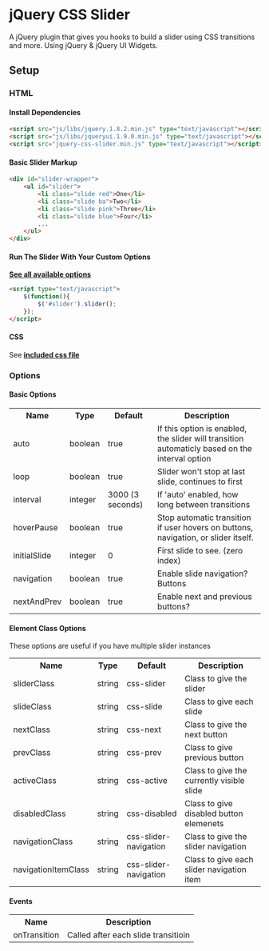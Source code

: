 # jQuery CSS Slider
A jQuery plugin that gives you hooks to build a slider using CSS transitions and more. Using jQuery &amp; jQuery UI Widgets.

## Setup

### HTML

#### Install Dependencies
```html
<script src="js/libs/jquery.1.8.2.min.js" type="text/javascript"></script>
<script src="js/libs/jqueryui.1.9.0.min.js" type="text/javascript"></script>
<script src="jquery-css-slider.min.js" type="text/javascript"></script>
```

#### Basic Slider Markup
```html
<div id="slider-wrapper">
	<ul id="slider">
		<li class="slide red">One</li>
		<li class="slide ba">Two</li>
		<li class="slide pink">Three</li>
		<li class="slide blue">Four</li>
		...
	</ul>
</div>
```

#### Run The Slider With Your Custom Options
**[See all available options](#options)**
```html
<script type="text/javascript">
	$(function(){
		$('#slider').slider();
	});
</script>
```

#### CSS
See **[included css file](https://raw.github.com/mattgoucher/jQuery-CSS-Slider/master/css/jquery-css-slider.css)**


### Options

#### Basic Options
<table>
	<tr>
		<th class="name">Name</th>
		<th class="type">Type</th>
		<th class="default">Default</th>
		<th class="desc">Description</th>
	</tr>
	<tr>
		<td>auto</td>
		<td>boolean</td>
		<td>true</td>
		<td class="desc">If this option is enabled, the slider will transition automaticly based on the interval option</td>
	</tr>
	<tr>
		<td>loop</td>
		<td>boolean</td>
		<td>true</td>
		<td class="desc">Slider won't stop at last slide, continues to first</td>
	</tr>
	<tr>
		<td>interval</td>
		<td>integer</td>
		<td>3000 (3 seconds)</td>
		<td class="desc">If 'auto' enabled, how long between transitions</td>
	</tr>
	<tr>
		<td>hoverPause</td>
		<td>boolean</td>
		<td>true</td>
		<td class="desc">Stop automatic transition if user hovers on buttons, navigation, or slider itself.</td>
	</tr>
	<tr>
		<td>initialSlide</td>
		<td>integer</td>
		<td>0</td>
		<td class="desc">First slide to see. (zero index)</td>
	</tr>
	<tr>
		<td>navigation</td>
		<td>boolean</td>
		<td>true</td>
		<td class="desc">Enable slide navigation? Buttons</td>
	</tr>
	<tr>
		<td>nextAndPrev</td>
		<td>boolean</td>
		<td>true</td>
		<td class="desc">Enable next and previous buttons?</td>
	</tr>
</table>

#### Element Class Options
These options are useful if you have multiple slider instances
<table>
	<tr>
		<th class="name">Name</th>
		<th class="type">Type</th>
		<th class="default">Default</th>
		<th class="desc">Description</th>
	</tr>
	<tr>
		<td>sliderClass</td>
		<td>string</td>
		<td>css-slider</td>
		<td class="desc">Class to give the slider</td>
	</tr>
	<tr>
		<td>slideClass</td>
		<td>string</td>
		<td>css-slide</td>
		<td class="desc">Class to give each slide</td>
	</tr>
	<tr>
		<td>nextClass</td>
		<td>string</td>
		<td>css-next</td>
		<td class="desc">Class to give the next button</td>
	</tr>
	<tr>
		<td>prevClass</td>
		<td>string</td>
		<td>css-prev</td>
		<td class="desc">Class to give previous button</td>
	</tr>
	<tr>
		<td>activeClass</td>
		<td>string</td>
		<td>css-active</td>
		<td class="desc">Class to give the currently visible slide</td>
	</tr>
	<tr>
		<td>disabledClass</td>
		<td>string</td>
		<td>css-disabled</td>
		<td class="desc">Class to give disabled button elemenets</td>
	</tr>
	<tr>
		<td>navigationClass</td>
		<td>string</td>
		<td>css-slider-navigation</td>
		<td class="desc">Class to give the slider navigation</td>
	</tr>
	<tr>
		<td>navigationItemClass</td>
		<td>string</td>
		<td>css-slider-navigation</td>
		<td class="desc">Class to give each slider navigation item</td>
	</tr>
</table>

#### Events
<table>
	<tr>
		<th class="name">Name</th>
		<th class="desc">Description</th>
	</tr>
	<tr>
		<td>onTransition</td>
		<td class="desc">Called after each slide transitioin</td>
	</tr>
</table>